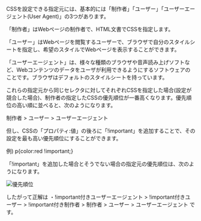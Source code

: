 CSSを設定できる指定元には、基本的には「制作者」「ユーザー」「ユーザーエージェント(User Agent)」の3つがあります。

「制作者」はWebページの制作者で、HTML文書でCSSを指定します。

「ユーザー」はWebページを閲覧するユーザーで、ブラウザで自分のスタイルシートを指定し、希望のスタイルでWebページを表示することができます。

「ユーザーエージェント」は、様々な種類のブラウザや音声読み上げソフトなど、Webコンテンツのデータをユーザが利用できるようにするソフトウェアのことです。ブラウザはデフォルトのスタイルシートを持っています。

これらの指定元から同じセレクタに対してそれぞれCSSを指定した場合(設定が競合した場合)、制作者の指定したCSSの優先順位が一番高くなります。優先順位の高い順に並べると、次のようになります。

制作者 > ユーザー > ユーザーエージェント

但し、CSSの「プロパティ:値」の後ろに「!important」を追加することで、その設定を最も高い優先順位にすることができます。

例) p{color:red !important;}

「!important」を追加した場合とそうでない場合の指定元の優先順位は、次のようになります。

![優先順位](/mondai3/img/jpg/k56403.jpg)

したがって正解は
・!important付きユーザーエージェント > !important付きユーザー > !important付き制作者 > 制作者 > ユーザー > ユーザーエージェント
です。

